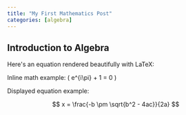 ```yaml
---
title: "My First Mathematics Post"
categories: [algebra]
---
```


## Introduction to Algebra

Here's an equation rendered beautifully with LaTeX:

Inline math example: \( e^{i\pi} + 1 = 0 \)

Displayed equation example:

$$
x = \frac{-b \pm \sqrt{b^2 - 4ac}}{2a}
$$
